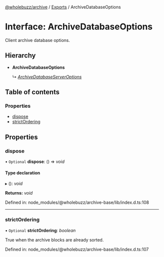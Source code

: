 [@wholebuzz/archive](../README.md) / [Exports](../modules.md) / ArchiveDatabaseOptions

# Interface: ArchiveDatabaseOptions

Client archive database options.

## Hierarchy

- **ArchiveDatabaseOptions**

  ↳ [*ArchiveDatabaseServerOptions*](archivedatabaseserveroptions.md)

## Table of contents

### Properties

- [dispose](archivedatabaseoptions.md#dispose)
- [strictOrdering](archivedatabaseoptions.md#strictordering)

## Properties

### dispose

• `Optional` **dispose**: () => *void*

#### Type declaration

▸ (): *void*

**Returns:** *void*

Defined in: node_modules/@wholebuzz/archive-base/lib/index.d.ts:108

___

### strictOrdering

• `Optional` **strictOrdering**: *boolean*

True when the archive blocks are already sorted.

Defined in: node_modules/@wholebuzz/archive-base/lib/index.d.ts:107
